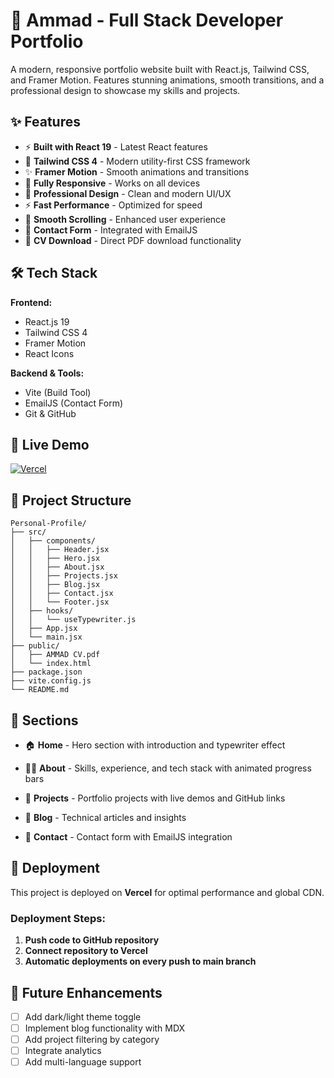 # 🚀 Ammad - Full Stack Developer Portfolio

A modern, responsive portfolio website built with React.js, Tailwind CSS, and Framer Motion. Features stunning animations, smooth transitions, and a professional design to showcase my skills and projects.

## ✨ Features

- ⚡ **Built with React 19** - Latest React features
- 🎨 **Tailwind CSS 4** - Modern utility-first CSS framework
- ✨ **Framer Motion** - Smooth animations and transitions
- 📱 **Fully Responsive** - Works on all devices
- 🎯 **Professional Design** - Clean and modern UI/UX
- ⚡ **Fast Performance** - Optimized for speed
- 🌙 **Smooth Scrolling** - Enhanced user experience
- 📧 **Contact Form** - Integrated with EmailJS
- 📄 **CV Download** - Direct PDF download functionality

## 🛠️ Tech Stack

**Frontend:**
- React.js 19
- Tailwind CSS 4
- Framer Motion
- React Icons

**Backend & Tools:**
- Vite (Build Tool)
- EmailJS (Contact Form)
- Git & GitHub

## 🚀 Live Demo

[![Vercel](https://img.shields.io/badge/Vercel-Live%20Demo-black?style=for-the-badge&logo=vercel)](https://personal-profile-azure-theta.vercel.app/)

## 📁 Project Structure

```
Personal-Profile/
├── src/
│   ├── components/
│   │   ├── Header.jsx
│   │   ├── Hero.jsx
│   │   ├── About.jsx
│   │   ├── Projects.jsx
│   │   ├── Blog.jsx
│   │   ├── Contact.jsx
│   │   └── Footer.jsx
│   ├── hooks/
│   │   └── useTypewriter.js
│   ├── App.jsx
│   └── main.jsx
├── public/
│   ├── AMMAD CV.pdf
│   └── index.html
├── package.json
├── vite.config.js
└── README.md
```
## 🎯 Sections

- 🏠 **Home** - Hero section with introduction and typewriter effect

- 👨‍💻 **About** - Skills, experience, and tech stack with animated progress bars

- 🚀 **Projects** - Portfolio projects with live demos and GitHub links

- 📝 **Blog** - Technical articles and insights

- 📧 **Contact** - Contact form with EmailJS integration

## 🚀 Deployment

This project is deployed on **Vercel** for optimal performance and global CDN.

### Deployment Steps:

1. **Push code to GitHub repository**
2. **Connect repository to Vercel**
3. **Automatic deployments on every push to main branch**

## 🔧 Future Enhancements

- [ ] Add dark/light theme toggle
- [ ] Implement blog functionality with MDX
- [ ] Add project filtering by category
- [ ] Integrate analytics
- [ ] Add multi-language support
